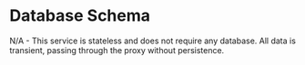 # Database Schema

N/A - This service is stateless and does not require any database. All data is transient, passing through the proxy without persistence.
